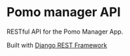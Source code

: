 # Pomo manager API

RESTful API for the Pomo Manager App. 

Built with [Django REST Framework](https://www.django-rest-framework.org/)

